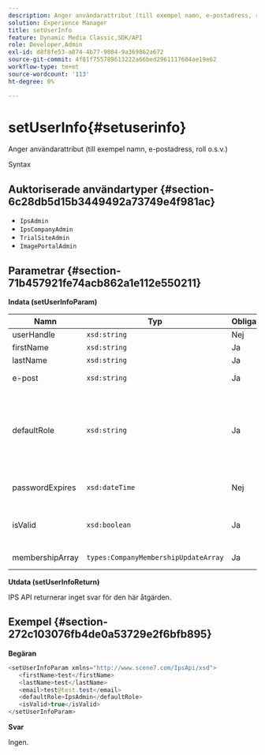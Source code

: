 ```yaml
---
description: Anger användarattribut (till exempel namn, e-postadress, roll o.s.v.)
solution: Experience Manager
title: setUserInfo
feature: Dynamic Media Classic,SDK/API
role: Developer,Admin
exl-id: d8f8fe53-a874-4b77-9084-9a369862a672
source-git-commit: 4f81f755789613222a66bed2961117604ae19e62
workflow-type: tm+mt
source-wordcount: '113'
ht-degree: 0%

---
```


# setUserInfo{#setuserinfo}

Anger användarattribut (till exempel namn, e-postadress, roll o.s.v.)

Syntax

## Auktoriserade användartyper {#section-6c28db5d15b3449492a73749e4f981ac}

* `IpsAdmin`
* `IpsCompanyAdmin`
* `TrialSiteAdmin`
* `ImagePortalAdmin`

## Parametrar {#section-71b457921fe74acb862a1e112e550211}

**Indata (setUserInfoParam)**

| Namn | Typ | Obligatoriskt | Beskrivning |
|---|---|---|---|
| userHandle | `xsd:string` | Nej | Användarhandtag. |
| firstName | `xsd:string` | Ja | Förnamn. |
| lastName | `xsd:string` | Ja | Efternamn. |
| e-post | `xsd:string` | Ja | E-post från användare. |
| defaultRole | `xsd:string` | Ja | Anger rollen för en användare i varje företag de tillhör. Observera dock att `IpsAdmin` roll åsidosätter andra inställningar per företag. |
| passwordExpires | `xsd:dateTime` | Nej | Ange förfallodatum för lösenord. |
| isValid | `xsd:boolean` | Ja | Avgör om användaren är en giltig IPS-användare. |
| membershipArray | `types:CompanyMembershipUpdateArray` | Ja | En array med företagshandtag. |

**Utdata (setUserInfoReturn)**

IPS API returnerar inget svar för den här åtgärden.

## Exempel {#section-272c103076fb4de0a53729e2f6bfb895}

**Begäran**

```java
<setUserInfoParam xmlns="http://www.scene7.com/IpsApi/xsd">
   <firstName>test</firstName>
   <lastName>test</lastName>
   <email>test@test.test</email>
   <defaultRole>IpsAdmin</defaultRole>
   <isValid>true</isValid>
</setUserInfoParam>
```

**Svar**

Ingen.
